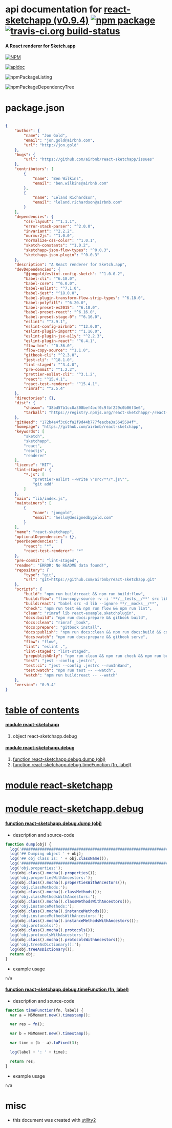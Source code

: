 # api documentation for  [react-sketchapp (v0.9.4)](https://github.com/airbnb/react-sketchapp)  [![npm package](https://img.shields.io/npm/v/npmdoc-react-sketchapp.svg?style=flat-square)](https://www.npmjs.org/package/npmdoc-react-sketchapp) [![travis-ci.org build-status](https://api.travis-ci.org/npmdoc/node-npmdoc-react-sketchapp.svg)](https://travis-ci.org/npmdoc/node-npmdoc-react-sketchapp)
#### A React renderer for Sketch.app

[![NPM](https://nodei.co/npm/react-sketchapp.png?downloads=true)](https://www.npmjs.com/package/react-sketchapp)

[![apidoc](https://npmdoc.github.io/node-npmdoc-react-sketchapp/build/screenCapture.buildNpmdoc.browser._2Fhome_2Ftravis_2Fbuild_2Fnpmdoc_2Fnode-npmdoc-react-sketchapp_2Ftmp_2Fbuild_2Fapidoc.html.png)](https://npmdoc.github.io/node-npmdoc-react-sketchapp/build/apidoc.html)

![npmPackageListing](https://npmdoc.github.io/node-npmdoc-react-sketchapp/build/screenCapture.npmPackageListing.svg)

![npmPackageDependencyTree](https://npmdoc.github.io/node-npmdoc-react-sketchapp/build/screenCapture.npmPackageDependencyTree.svg)



# package.json

```json

{
    "author": {
        "name": "Jon Gold",
        "email": "jon.gold@airbnb.com",
        "url": "http://jon.gold"
    },
    "bugs": {
        "url": "https://github.com/airbnb/react-sketchapp/issues"
    },
    "contributors": [
        {
            "name": "Ben Wilkins",
            "email": "ben.wilkins@airbnb.com"
        },
        {
            "name": "Leland Richardson",
            "email": "leland.richardson@airbnb.com"
        }
    ],
    "dependencies": {
        "css-layout": "^1.1.1",
        "error-stack-parser": "^2.0.0",
        "invariant": "^2.2.2",
        "murmur2js": "^1.0.0",
        "normalize-css-color": "^1.0.1",
        "sketch-constants": "^1.0.2",
        "sketchapp-json-flow-types": "^0.0.3",
        "sketchapp-json-plugin": "^0.0.3"
    },
    "description": "A React renderer for Sketch.app",
    "devDependencies": {
        "@jongold/eslint-config-sketch": "^1.0.0-2",
        "babel-cli": "^6.18.0",
        "babel-core": "^6.0.0",
        "babel-eslint": "^7.1.0",
        "babel-jest": "^18.0.0",
        "babel-plugin-transform-flow-strip-types": "^6.18.0",
        "babel-polyfill": "^6.20.0",
        "babel-preset-es2015": "^6.18.0",
        "babel-preset-react": "^6.16.0",
        "babel-preset-stage-0": "^6.16.0",
        "eslint": "^3.9.1",
        "eslint-config-airbnb": "^12.0.0",
        "eslint-plugin-import": "^1.16.0",
        "eslint-plugin-jsx-a11y": "^2.2.3",
        "eslint-plugin-react": "^6.4.1",
        "flow-bin": "^0.36.0",
        "flow-copy-source": "^1.1.0",
        "gitbook-cli": "^2.3.0",
        "jest-cli": "^18.1.0",
        "lint-staged": "^3.4.0",
        "pre-commit": "^1.2.2",
        "prettier-eslint-cli": "^3.1.2",
        "react": "^15.4.1",
        "react-test-renderer": "^15.4.1",
        "rimraf": "^2.5.4"
    },
    "directories": {},
    "dist": {
        "shasum": "38bd57b1cc0a308bef4bcf0c9fbf229c0b06f3e6",
        "tarball": "https://registry.npmjs.org/react-sketchapp/-/react-sketchapp-0.9.4.tgz"
    },
    "gitHead": "172b4a4f3c6cfa2f9d44b777feacba3a5645594f",
    "homepage": "https://github.com/airbnb/react-sketchapp",
    "keywords": [
        "sketch",
        "sketchapp",
        "react",
        "reactjs",
        "renderer"
    ],
    "license": "MIT",
    "lint-staged": {
        "*.js": [
            "prettier-eslint --write \"src/**/*.js\"",
            "git add"
        ]
    },
    "main": "lib/index.js",
    "maintainers": [
        {
            "name": "jongold",
            "email": "hello@designedbygold.com"
        }
    ],
    "name": "react-sketchapp",
    "optionalDependencies": {},
    "peerDependencies": {
        "react": "*",
        "react-test-renderer": "*"
    },
    "pre-commit": "lint-staged",
    "readme": "ERROR: No README data found!",
    "repository": {
        "type": "git",
        "url": "git+https://github.com/airbnb/react-sketchapp.git"
    },
    "scripts": {
        "build": "npm run build:react && npm run build:flow",
        "build:flow": "flow-copy-source -v -i '**/__tests__/**' src lib",
        "build:react": "babel src -d lib --ignore **/__mocks__/**",
        "check": "npm run test && npm run flow && npm run lint",
        "clean": "rimraf lib react-example.sketchplugin",
        "docs:build": "npm run docs:prepare && gitbook build",
        "docs:clean": "rimraf _book",
        "docs:prepare": "gitbook install",
        "docs:publish": "npm run docs:clean && npm run docs:build && cd _book && git init && git commit --allow-empty -m 'update book' && git fetch git@github.com:airbnb/react-sketchapp.git gh-pages && git checkout -b gh-pages && git add . && git commit -am 'update book' && git push git@github.com:airbnb/react-sketchapp.git gh-pages --force",
        "docs:watch": "npm run docs:prepare && gitbook serve",
        "flow": "flow",
        "lint": "eslint .",
        "lint-staged": "lint-staged",
        "prepublishOnly": "npm run clean && npm run check && npm run build",
        "test": "jest --config .jestrc",
        "test:ci": "jest --config .jestrc --runInBand",
        "test:watch": "npm run test -- --watch",
        "watch": "npm run build:react -- --watch"
    },
    "version": "0.9.4"
}
```



# <a name="apidoc.tableOfContents"></a>[table of contents](#apidoc.tableOfContents)

#### [module react-sketchapp](#apidoc.module.react-sketchapp)
1.  object <span class="apidocSignatureSpan">react-sketchapp.</span>debug

#### [module react-sketchapp.debug](#apidoc.module.react-sketchapp.debug)
1.  [function <span class="apidocSignatureSpan">react-sketchapp.debug.</span>dump (obj)](#apidoc.element.react-sketchapp.debug.dump)
1.  [function <span class="apidocSignatureSpan">react-sketchapp.debug.</span>timeFunction (fn, label)](#apidoc.element.react-sketchapp.debug.timeFunction)



# <a name="apidoc.module.react-sketchapp"></a>[module react-sketchapp](#apidoc.module.react-sketchapp)



# <a name="apidoc.module.react-sketchapp.debug"></a>[module react-sketchapp.debug](#apidoc.module.react-sketchapp.debug)

#### <a name="apidoc.element.react-sketchapp.debug.dump"></a>[function <span class="apidocSignatureSpan">react-sketchapp.debug.</span>dump (obj)](#apidoc.element.react-sketchapp.debug.dump)
- description and source-code
```javascript
function dump(obj) {
  log('#####################################################################################');
  log('## Dumping object ' + obj);
  log('## obj class is: ' + obj.className());
  log('#####################################################################################');
  log('obj.properties:');
  log(obj.class().mocha().properties());
  log('obj.propertiesWithAncestors:');
  log(obj.class().mocha().propertiesWithAncestors());
  log('obj.classMethods:');
  log(obj.class().mocha().classMethods());
  log('obj.classMethodsWithAncestors:');
  log(obj.class().mocha().classMethodsWithAncestors());
  log('obj.instanceMethods:');
  log(obj.class().mocha().instanceMethods());
  log('obj.instanceMethodsWithAncestors:');
  log(obj.class().mocha().instanceMethodsWithAncestors());
  log('obj.protocols:');
  log(obj.class().mocha().protocols());
  log('obj.protocolsWithAncestors:');
  log(obj.class().mocha().protocolsWithAncestors());
  log('obj.treeAsDictionary():');
  log(obj.treeAsDictionary());
  return obj;
}
```
- example usage
```shell
n/a
```

#### <a name="apidoc.element.react-sketchapp.debug.timeFunction"></a>[function <span class="apidocSignatureSpan">react-sketchapp.debug.</span>timeFunction (fn, label)](#apidoc.element.react-sketchapp.debug.timeFunction)
- description and source-code
```javascript
function timeFunction(fn, label) {
  var a = MSMoment.new().timestamp();

  var res = fn();

  var b = MSMoment.new().timestamp();

  var time = (b - a).toFixed(3);

  log(label + ': ' + time);

  return res;
}
```
- example usage
```shell
n/a
```



# misc
- this document was created with [utility2](https://github.com/kaizhu256/node-utility2)
